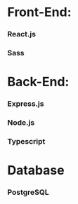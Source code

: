 # Front-End:

### React.js

### Sass

# Back-End:

### Express.js

### Node.js

### Typescript

# Database

### PostgreSQL
